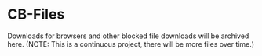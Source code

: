 # CB-Files
Downloads for browsers and other blocked file downloads will be archived here. (NOTE: This is a continuous project, there will be more files over time.)
